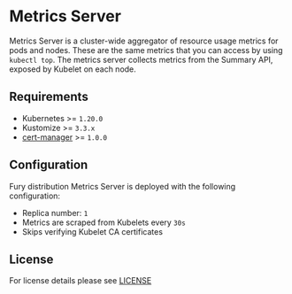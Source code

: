 # Metrics Server

Metrics Server is a cluster-wide aggregator of resource usage metrics for pods
and nodes.  These are the same metrics that you can access by using `kubectl
top`. The metrics server collects metrics from the Summary API, exposed by Kubelet
on each node.

## Requirements

- Kubernetes >= `1.20.0`
- Kustomize >= `3.3.x`
- [cert-manager][cert] >= `1.0.0`


## Configuration

Fury distribution Metrics Server is deployed with the following configuration:

- Replica number: `1`
- Metrics are scraped from Kubelets every `30s`
- Skips verifying Kubelet CA certificates


<!-- Links -->

[cert]: https://github.com/sighupio/fury-kubernetes-ingress/tree/master/katalog/cert-manager
[ms-gh]: https://github.com/kubernetes/kubernetes/tree/master/cluster/addons/metrics-server
[ms-doc]: https://kubernetes.io/docs/tasks/debug-application-cluster/core-metrics-pipeline/

<!-- </KFD-DOCS> -->

## License

For license details please see [LICENSE](../../LICENSE)

